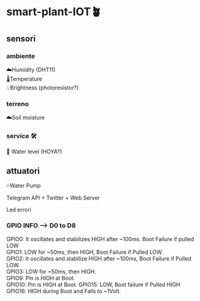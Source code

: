 # smart-plant-IOT🪴

## sensori
### ambiente
☁️Humidity (DHT11)<br />
🌡️Temperature <br />
💡Brightness (photoresistor?)<br />

### terreno
☁️Soil moisture

### service 🛠️
🌊 Water level (HOYA?)

## attuatori
💦Water Pump


Telegram API + Twitter + Web Server



Led errori






### GPIO INFO --> D0 to D8
GPIO0: It oscillates and stabilizes HIGH after ~100ms. Boot Failure if pulled LOW <br />
GPIO1: LOW for ~50ms, then HIGH, Boot Failure if Pulled LOW. <br />
GPIO2: It oscillates and stabilize HIGH after ~100ms, Boot Failure if Pulled LOW. <br />
GPIO3: LOW for ~50ms, then HIGH. <br />
GPIO9: Pin is HIGH at Boot. <br />
GPIO10: Pin is HIGH at Boot.
GPIO15: LOW, Boot failure if Pulled HIGH
GPIO16: HIGH during Boot and Falls to ~1Volt. 
